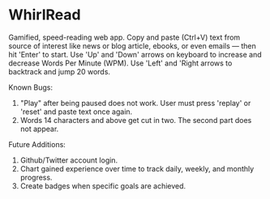 WhirlRead
=========

Gamified, speed-reading web app. Copy and paste (Ctrl+V) text from source of interest like news or blog article, ebooks,
or even emails — then hit 'Enter' to start. Use 'Up' and 'Down' arrows on keyboard to increase and decrease Words Per Minute (WPM).
Use 'Left' and 'Right arrows to backtrack and jump 20 words.


Known Bugs:
1. "Play" after being paused does not work. User must press 'replay' or 'reset' and paste text once again.
2. Words 14 characters and above get cut in two. The second part does not appear.


Future Additions:
1. Github/Twitter account login.
2. Chart gained experience over time to track daily, weekly, and monthly progress.
3. Create badges when specific goals are achieved.
